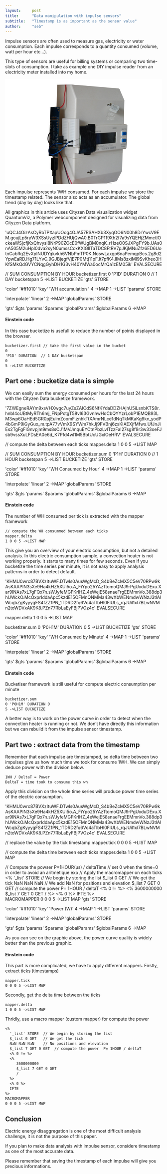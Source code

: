 ```yaml
---
layout:     post
title:      "Data manipulation with impulse sensors"
subtitle:   "Timestamp is as important as the sensor value"
author:     "seb"
---
```

<script src="//api0.cityzendata.net/widgets/quantumviz/dependencies/webcomponentsjs/webcomponents.js"></script>
<link rel="import" href="//api0.cityzendata.net/widgets/quantumviz/czd-quantumviz.html">

Impulse sensors are often used to measure gas, electricity or water consumption.
Each impulse corresponds to a quantity consumed (volume, watt per hour etc…).

This type of sensors are useful for billing systems or comparing two time-slots of consumption. 
I take as example one DIY impulse reader from an electricity meter installed into my home. 

![DIY impulse sensor](/img/tickToPower-01_640px.jpg)

Each impulse represents 1WH consumed. For each impulse we store the timestamp related. 
The sensor also acts as an accumulator. The global trend (day by day) looks like that.

All graphics in this article uses Cityzen Data visualization widget QuantumViz, a Polymer webcomponent designed for visualizing data from Cityzen Data platform.

<czd-quantumviz width="500" height="400">
'uQCJ4OizAsCyRbTPXapUOog4OJA57RSAHXb3XyqOO6N00h8DrYwcV9EM.goujLp5ryW3XSsUyzlPDdZHUjQwA0.B0TrGP119Xh2f7a9sYQEHjZMmctIOckeaWSjcfjKxQhvysl8NrP90ZOcE0fWUgBM0nqK_rHzeO0SJXPgFY9b.UAs0nA505M2uHpl0dva2syN0umssCoxKXlGlITaTDC8FtRV7pJKjMNuZfz6ED6UotnCabRq2EvXpINUDYqkvkh6VNbPmTP0K.NoswLaxgp6naPemqpBcs.2g8d2YpwEaRD.Hg71LYvC.9GJBjegfVjE7P0Mtj11pF.lt7pfK4.lIMs8zxiMl9SvKheo3HKfSMkQdGVYCNqgGyhDH1G3vH40YMWa0ocMrQa1zEM05ik'
EVALSECURE

// SUM CONSUMPTION BY HOUR
bucketizer.first
0 'P1D' DURATION 0  // 1 DAY bucketspan
5 ->LIST BUCKETIZE
'gts' STORE

'color' '#ff1010'
'key' 'WH accumulation '
4 ->MAP
1 ->LIST
'params' STORE

'interpolate' 'linear' 2 ->MAP
'globalParams' STORE

'gts' $gts
'params' $params
'globalParams' $globalParams
6 ->MAP
</czd-quantumviz>

#### Einstein code #####
In this case bucketize is usefull to reduce the number of points displayed in the browser.

    bucketizer.first // take the first value in the bucket
    0 
    'P1D' DURATION  // 1 DAY bucketspan
    0
    5 ->LIST BUCKETIZE

## Part one : bucketize data is simple  ##

We can easily sum the energy consumed per hours for the last 24 hours with the Cityzen Data bucketize framework.

<czd-quantumviz width="500" height="400">
'7ZWEgneRAYm9xsVHXwgc7uyZsZAICdS6NfKYdaDDZHAjhU5iLsnbKTS8r.hnbI4oUBtMyRTh6mj_FNpPctgT58vl63GvnhwHoCbQYYzrLobP1EMQB93LM3wp6OaHEd5GR0pjEulmZoomF.znhkTtXAmrNLce1dNqTkMKaKg9kn_yodP4bGmP9iGyGux_m.tpA77vVmX9SYWm7hkJj9FVBnj6zsKIAEXjfMfws.UfJnJiEs2TgFgFlGnvpjm9ms8sCJ1MVJmquEYCtnPbzLvlTzzFaI27sg8f9r3w33oeFJsb9vssXuLFDsEA0e6d_K7Pfd4wl1M5BbtUcUGxlOeHRV' 
EVALSECURE

// compute the delta between each ticks
mapper.delta
1 0 0 5 ->LIST MAP

// SUM CONSUMPTION BY HOUR
bucketizer.sum
0 'P1H' DURATION 0  // 1 HOUR bucketspan
5 ->LIST BUCKETIZE
'gts' STORE

'color' '#ff1010'
'key' 'WH Consumed by Hour'
4 ->MAP
1 ->LIST
'params' STORE

'interpolate' 'linear' 2 ->MAP
'globalParams' STORE

'gts' $gts
'params' $params
'globalParams' $globalParams
6 ->MAP
</czd-quantumviz>

#### Einstein code ####
The number of WH consumed per tick is extracted with the mapper framework

    // compute the WH consummed between each ticks
    mapper.delta
    1 0 0 5 ->LIST MAP

This give you an overview of your electric consumption, but not a detailed analysis. In this electric consumption sample, a convection heater is not working properly. It starts to many times for few seconds.
Even if you bucketize the time series per minute, it is not easy to apply analysis patterns in order to detect default.

<czd-quantumviz width="500" height="400">
'KHMU0wrc87BVXzItuWF.DTwls0AusWgMcD_S4bBeZcMX5C5eV70RPw9kAsKAAPIN3sXe9Ha4kHZ5XUi5o.A_FiYpo25YAzTtomoQMJ9rPgUxduDExu.Xar9INAs7xL7gFQx7n.sWJyfeMGFKrlHZ_4eWejE58snaeFrgEEMmnVo.388dp3hUWckO.McQxprIddaApc5kzdE15OFMnQNMMa43wXbWENmdwWNzJ3tIAlWcqbZgKyyygFS4fZZ1PN_1TDRD2fq6Vc4aTlbHl0FlULs_rqJUil1xI7BLwNVMn2toWDVxAK9K8.PZn77RbLaEyFBjPVOz4c'
EVALSECURE

mapper.delta
1 0 0 5 ->LIST MAP

bucketizer.sum
0 'P0H1M' DURATION 0
5 ->LIST BUCKETIZE
'gts' STORE

'color' '#ff1010'
'key' 'WH Consumed by Minute'
4 ->MAP
1 ->LIST
'params' STORE

'interpolate' 'linear' 2 ->MAP
'globalParams' STORE

'gts' $gts
'params' $params
'globalParams' $globalParams
6 ->MAP
</czd-quantumviz>

#### Einstein code ####
Bucketiser framework is still useful for compute electric consumption per minute 

    bucketizer.sum
    0 'P0H1M' DURATION 0
    5 ->LIST BUCKETIZE

A better way is to work on the power curve in order to detect when the convection heater is running or not.
We don’t have directly this information but we can rebuild it from the impulse sensor timestamp. 

## Part two : extract data from the timestamp ##

Remember that each impulse are timestamped, so delta time between two impulses give us how much time we took for consume 1WH.
We can simply deduce power with the division below.

    1WH / DeltaT = Power
    DeltaT = time took to consume this wh

Apply this division on the whole time series will produce power time series of the electric consumption.

<czd-quantumviz width="500" height="400">
'KHMU0wrc87BVXzItuWF.DTwls0AusWgMcD_S4bBeZcMX5C5eV70RPw9kAsKAAPIN3sXe9Ha4kHZ5XUi5o.A_FiYpo25YAzTtomoQMJ9rPgUxduDExu.Xar9INAs7xL7gFQx7n.sWJyfeMGFKrlHZ_4eWejE58snaeFrgEEMmnVo.388dp3hUWckO.McQxprIddaApc5kzdE15OFMnQNMMa43wXbWENmdwWNzJ3tIAlWcqbZgKyyygFS4fZZ1PN_1TDRD2fq6Vc4aTlbHl0FlULs_rqJUil1xI7BLwNVMn2toWDVxAK9K8.PZn77RbLaEyFBjPVOz4c'
EVALSECURE

// replace the value by the tick timestamp
mapper.tick
0 0 0 5 ->LIST MAP

// compute the delta time between each ticks
mapper.delta
1 0 0 5 ->LIST MAP

// Compute the powser P=1HOUR(µs) / deltaTime
// set 0 when the time=0 in order to avoid an aritmetique exp
// Apply the macromapper on each ticks
<%
'_list' STORE       // We begin by storing the list
$_list 0 GET        // We get the tick
NaN NaN NaN         // We add NaN for positions and elevation
$_list 7 GET 0 GET  // compute the power  P= 1HOUR / deltaT
<% 0 != %>
<% 
3600000000
$_list 7 GET 0 GET 
/
%>
<% 0 %>
IFTE
%>           
MACROMAPPER
0 0 0 5 ->LIST MAP
'gts' STORE

'color' '#ff1010'
'key' 'Power (W)'
4 ->MAP
1 ->LIST
'params' STORE

'interpolate' 'linear' 2 ->MAP
'globalParams' STORE

'gts' $gts
'params' $params
'globalParams' $globalParams
6 ->MAP
</czd-quantumviz>

As you can see on the graphic above, the power curve quality is widely better than the previous graphic.

#### Einstein code ####
This part is more complicated, we have to apply different mappers. 
Firstly, extract ticks (timestamps)

    mapper.tick
    0 0 0 5 ->LIST MAP

Secondly, get the delta time between the ticks

    mapper.delta
    1 0 0 5 ->LIST MAP

Thridly, use a macro mapper (custom mapper) for compute the power

    <%
      '_list' STORE  // We begin by storing the list
      $_list 0 GET   // We get the tick
      NaN NaN NaN    // No positions and elevation
      $_list 7 GET 0 GET  // compute the power  P= 1HOUR / deltaT
      <% 0 != %>
      <% 
         3600000000
         $_list 7 GET 0 GET 
         /
      %>
      <% 0 %>
      IFTE
    %>           
    MACROMAPPER
    0 0 0 5 ->LIST MAP

## Conclusion ##

Electric energy disaggregation is one of the most difficult analysis challenge, it is not the purpose of this paper.

If you plan to make data analysis with impulse sensor, considere timestamp as one of the most accurate data.

Please remember that saving the timestamp of each impulse will give you precious informations.

